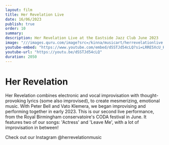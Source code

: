 ```yaml
---
layout: film
title: Her Revelation Live
date: 16/06/2023
publish: true
order: 10
summary: 
description: Her Revelation Live at the Eastside Jazz Club June 2023
image: "///images.quru.com/image?src=/kinna/musicart/herrevelationlive.jpg&width=450&quality=75"
youtube-embed: "https://www.youtube.com/embed/dSSTJd54cLQ?si=LRRE5XcU_KJZ9Mxl"
youtube-url: "https://youtu.be/dSSTJd54cLQ"
duration: 2050
---
```


# Her Revelation

Her Revelation combines electronic and vocal improvisation with thought-provoking lyrics (some also improvised), to create mesmerizing, emotional music. With Peter Bell and Vato Klemera, we began improvising and performing together in early 2023. This is our second live performance, from the Royal Birmingham conservatoire's CODA festival in June. It features two of our songs: 'Actress' and 'Leave Me', with a lot of improvisation in between!

Check out our Instagram @herrevelationmusic

